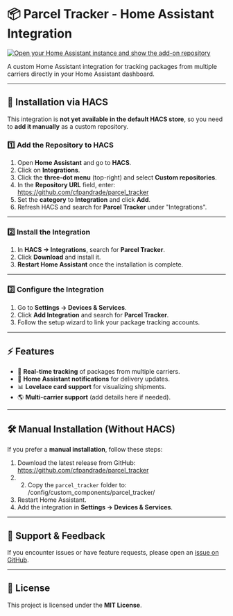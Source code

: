# 📦 Parcel Tracker - Home Assistant Integration

[![Open your Home Assistant instance and show the add-on repository](https://my.home-assistant.io/badges/hacs_repository.svg)](https://my.home-assistant.io/redirect/hacs_repository/?owner=cfpandrade&repository=parcel_tracker&category=integration)

A custom Home Assistant integration for tracking packages from multiple carriers directly in your Home Assistant dashboard.

---

## 🚀 Installation via HACS

This integration is **not yet available in the default HACS store**, so you need to **add it manually** as a custom repository.

### **1️⃣ Add the Repository to HACS**
1. Open **Home Assistant** and go to **HACS**.
2. Click on **Integrations**.
3. Click the **three-dot menu** (top-right) and select **Custom repositories**.
4. In the **Repository URL** field, enter:  https://github.com/cfpandrade/parcel_tracker
5. Set the **category** to **Integration** and click **Add**.
6. Refresh HACS and search for **Parcel Tracker** under "Integrations".

---

### **2️⃣ Install the Integration**
1. In **HACS → Integrations**, search for **Parcel Tracker**.
2. Click **Download** and install it.
3. **Restart Home Assistant** once the installation is complete.

---

### **3️⃣ Configure the Integration**
1. Go to **Settings → Devices & Services**.
2. Click **Add Integration** and search for **Parcel Tracker**.
3. Follow the setup wizard to link your package tracking accounts.

---

## ⚡ Features
- 📍 **Real-time tracking** of packages from multiple carriers.
- 🔔 **Home Assistant notifications** for delivery updates.
- 📊 **Lovelace card support** for visualizing shipments.
- 🌎 **Multi-carrier support** (add details here if needed).

---

## 🛠 Manual Installation (Without HACS)
If you prefer a **manual installation**, follow these steps:

1. Download the latest release from GitHub: https://github.com/cfpandrade/parcel_tracker
2. 2. Copy the `parcel_tracker` folder to: /config/custom_components/parcel_tracker/
3. Restart Home Assistant.
4. Add the integration in **Settings → Devices & Services**.

---

## 📝 Support & Feedback
If you encounter issues or have feature requests, please open an [issue on GitHub](https://github.com/cfpandrade/parcel_tracker/issues).

---

## 📜 License
This project is licensed under the **MIT License**.